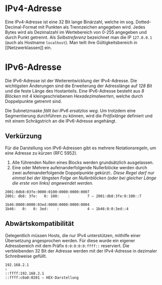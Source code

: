 # IPv4-Adresse
Eine IPv4-Adresse ist eine 32 Bit lange Binärzahl, welche im sog. Dotted-Decimal-Format mit Punkten als Trennzeichen angegeben wird. Jedes Bytes wird als Dezimalzahl im Wertebereich von 0-255 angegeben und durch Punkt getrennt. Als *Selbstreferenz* bezeichnet man die IP `127.0.0.1` (auch als Hostname `localhost`). Man teilt ihre Gültigkeitsbereich in [[Netzwerklassen]] ein.

# IPv6-Adresse
Die IPv6-Adresse ist der Weiterentwicklung der IPv4-Adresse. Die wichtigsten Änderungen sind die Erweiterung der Adresslänge auf *128 Bit* und die feste Länge des Hostanteils. Eine IPv6-Adresse besteht aus *8 Blöcken* mit 4 kleingeschriebenen *Hexadezimalwerten*, welche durch Doppelpunkte getrennt sind.

Die Subnetzmaske *fällt bei IPv6 ersatzlos weg*. Um trotzdem eine Segmentierung durchführen zu können, wird die *Präfixlänge* definiert und mit einem Schrägstrich an die IPv6-Adresse angehängt.

## Verkürzung
Für die Darstellung von IPv6-Adressen gibt es mehrere Notationsregeln, um eine Adresse zu kürzen (RFC 5952).

1. Alle führenden Nullen eines Blocks werden grundsätzlich ausgelassen. 
2. Eine oder Mehrere aufeinanderfolgende Nullerblöcke werden durch zwei aufeinanderfolgende Doppelpunkte gekürzt:. 
   *Diese Regel darf nur einmal bei der längsten Folge an Nullerblöcken (oder bei gleicher Länge die erste von links) angewendet werden.*

```
2001:0db8:03fe:0000:0100:0000:0000:0007 
2001: db8: 3fe:   0: 100:    :        7 ⇨ 2001:db8:3fe:0:100::7
```

```
1b46:0000:0000:03ed:0000:0000:0000:0004 
1b46:   0:   0: 3ed:    :             4 ⇨ 1b46:0:0:3ed::4
```

## Abwärtskompatibilität
Gelegentlich müssen Hosts, die nur IPv4 unterstützen, mithilfe einer Übersetzung angesprochen werden. Für diese wurde ein eigener Adressbereich mit dem Präfix `0:0:0:0:0:ffff::` reserviert. Die verbleibenden 32 Bit der Adresse werden mit der IPv4-Adresse in dezimaler Schreibweise gefüllt.

```
192.168.2.1 
⇩ 
::ffff:192.168.2.1 
::ffff:c0a0:0201 ⇦ HEX-Darstellung
```
